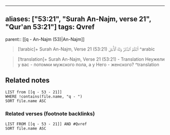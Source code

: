 
---
aliases: ["53:21", "Surah An-Najm, verse 21", "Qur'an 53:21"]
tags: Qvref
---

parent:: [[q - An-Najm (53)|An-Najm]]

> [!arabic]+ Surah An-Najm, Verse 21 (53:21)
> <span class="quran-arabic">أَلَكُمُ ٱلذَّكَرُ وَلَهُ ٱلْأُنثَىٰ</span>
^arabic

> [!translation]+ Surah An-Najm, Verse 21 (53:21) - Translation
> Неужели у вас - потомки мужского пола, а у Него - женского?
^translation



## Related notes
```dataview
LIST from [[q - 53 - 21]]
WHERE !contains(file.name, "q - ")
SORT file.name ASC
```

### Related verses (footnote backlinks)
```dataview
LIST FROM [[q - 53 - 21]] AND #Qvref
SORT file.name ASC
```


